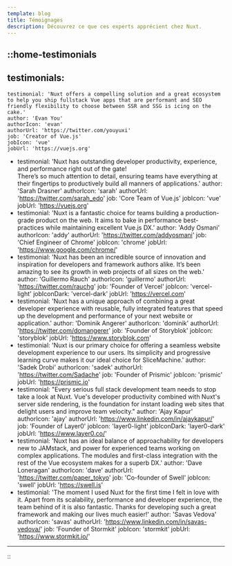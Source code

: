 ```yaml
---
template: blog
title: Témoignages
description: Découvrez ce que ces experts apprécient chez Nuxt.
---
```


::home-testimonials
---
testimonials:
  -
    testimonial: 'Nuxt offers a compelling solution and a great ecosystem to help you ship fullstack Vue apps that are performant and SEO friendly flexibility to choose between SSR and SSG is icing on the cake.'
    author: 'Evan You'
    authorIcon: 'evan'
    authorUrl: 'https://twitter.com/youyuxi'
    job: 'Creator of Vue.js'
    jobIcon: 'vue'
    jobUrl: 'https://vuejs.org'
  -
    testimonial:
      'Nuxt has outstanding developer productivity, experience, and performance right out of the gate!<br/>There’s so much attention to detail, ensuring teams have everything at their fingertips to productively build all manners of applications.'
    author: 'Sarah Drasner'
    authorIcon: 'sarah'
    authorUrl: 'https://twitter.com/sarah_edo'
    job: 'Core Team of Vue.js'
    jobIcon: 'vue'
    jobUrl: 'https://vuejs.org'
  -
    testimonial:
      'Nuxt is a fantastic choice for teams building a production-grade product on the web. It aims to bake in performance best-practices while maintaining excellent Vue.js DX.'
    author: 'Addy Osmani'
    authorIcon: 'addy'
    authorUrl: 'https://twitter.com/addyosmani'
    job: 'Chief Engineer of Chrome'
    jobIcon: 'chrome'
    jobUrl: 'https://www.google.com/chrome/'
  -
    testimonial:
      'Nuxt has been an incredible source of innovation and inspiration for developers and framework authors alike. It’s been amazing to see its growth in web projects of all sizes on the web.'
    author: 'Guillermo Rauch'
    authorIcon: 'guillermo'
    authorUrl: 'https://twitter.com/rauchg'
    job: 'Founder of Vercel'
    jobIcon: 'vercel-light'
    jobIconDark: 'vercel-dark'
    jobUrl: 'https://vercel.com'
  -
    testimonial:
      'Nuxt has a unique approach of combining a great developer experience with reusable, fully integrated features that speed up the development and performance of your next website or application.'
    author: 'Dominik Angerer'
    authorIcon: 'dominik'
    authorUrl: 'https://twitter.com/domangerer'
    job: 'Founder of Storyblok'
    jobIcon: 'storyblok'
    jobUrl: 'https://www.storyblok.com'
  -
    testimonial:
      'Nuxt is our primary choice for offering a seamless website development experience to our users. Its simplicity and progressive learning curve makes it our ideal choice for SliceMachine.'
    author: 'Sadek Drobi'
    authorIcon: 'sadek'
    authorUrl: 'https://twitter.com/Sadache'
    job: 'Founder of Prismic'
    jobIcon: 'prismic'
    jobUrl: 'https://prismic.io'
  -
    testimonial:
      "Every serious full stack development team needs to stop take a look at Nuxt. Vue's developer productivity combined with Nuxt's server side rendering, is the foundation for instant loading web sites that delight users and improve team velocity."
    author: 'Ajay Kapur'
    authorIcon: 'ajay'
    authorUrl: 'https://www.linkedin.com/in/ajaykapur/'
    job: 'Founder of Layer0'
    jobIcon: 'layer0-light'
    jobIconDark: 'layer0-dark'
    jobUrl: 'https://www.layer0.co/'
  -
    testimonial:
      'Nuxt has an ideal balance of approachability for developers new to JAMstack, and power for experienced teams working on complex applications. The modules and first-class integration with the rest of the Vue ecosystem makes for a superb DX.'
    author: 'Dave Loneragan'
    authorIcon: 'dave'
    authorUrl: 'https://twitter.com/paper_tokyo'
    job: 'Co-founder of Swell'
    jobIcon: 'swell'
    jobUrl: 'https://swell.is'
  -
    testimonial:
      'The moment I used Nuxt for the first time I felt in love with it. Apart from its scalability, performance and developer experience, the team behind of it is also fantastic. Thanks for developing such a great framework and making our lives much easier!'
    author: 'Savas Vedova'
    authorIcon: 'savas'
    authorUrl: 'https://www.linkedin.com/in/savas-vedova/'
    job: 'Founder of Stormkit'
    jobIcon: 'stormkit'
    jobUrl: 'https://www.stormkit.io/'
---
::
